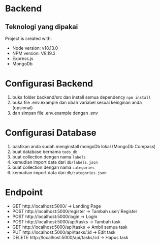 # Backend

## Teknologi yang dipakai ##
Project is created with:
* Node version: v18.13.0
* NPM version: V8.19.3
* Express.js
* MongoDb

# Configurasi Backend 
1. buka folder backend/src dan install semua dependency
    `npm install` 
2. buka file .env.example dan ubah variabel sesuai keinginan anda (opsional)
3. dan simpan file .env.example dengan .env

# Configurasi Database 
1. pastikan anda sudah menginstall mongoDb lokal (MongoDb Compass)
2. buat database bernama `todo_db`
3. buat collection dengan nama `labels`
4. kemudian import data dari `db/labels.json`
5. buat collection dengan nama `categories`
6. kemudian import data dari `db/categories.json`

# Endpoint
* GET http://localhost:5000/ → Landing Page
* POST http://localhost:5000/register → Tambah user/ Register
* POST http://localhost:5000/login → Login
* POST http://localhost:5000/api/tasks → Tambah task
* GET http://localhost:5000/api/tasks → Ambil semua task
* PUT http://localhost:5000/api/tasks/:id → Edit task
* DELETE http://localhost:5000/api/tasks/:id → Hapus task
